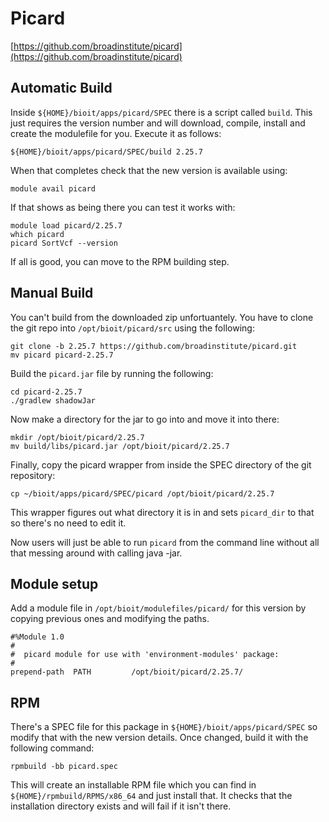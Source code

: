 # Picard

[https://github.com/broadinstitute/picard](https://github.com/broadinstitute/picard)

## Automatic Build

Inside `${HOME}/bioit/apps/picard/SPEC` there is a script called `build`. This just requires the version number and will download, compile, install and create the modulefile for you. Execute it as follows:

    ${HOME}/bioit/apps/picard/SPEC/build 2.25.7

When that completes check that the new version is available using:

    module avail picard

If that shows as being there you can test it works with:

    module load picard/2.25.7
    which picard
    picard SortVcf --version

If all is good, you can move to the RPM building step.

## Manual Build

You can't build from the downloaded zip unfortuantely. You have to clone the git repo into `/opt/bioit/picard/src` using the following:

    git clone -b 2.25.7 https://github.com/broadinstitute/picard.git
    mv picard picard-2.25.7

Build the `picard.jar` file by running the following:

    cd picard-2.25.7
    ./gradlew shadowJar

Now make a directory for the jar to go into and move it into there:

    mkdir /opt/bioit/picard/2.25.7
    mv build/libs/picard.jar /opt/bioit/picard/2.25.7

Finally, copy the picard wrapper from inside the SPEC directory of the git repository:

    cp ~/bioit/apps/picard/SPEC/picard /opt/bioit/picard/2.25.7

This wrapper figures out what directory it is in and sets `picard_dir` to that so there's no need to edit it.

Now users will just be able to run `picard` from the command line without all that messing around with calling java -jar.

## Module setup

Add a module file in `/opt/bioit/modulefiles/picard/` for this version by copying previous ones and modifying the paths.

    #%Module 1.0
    #
    #  picard module for use with 'environment-modules' package:
    #
    prepend-path  PATH         /opt/bioit/picard/2.25.7/

## RPM

There's a SPEC file for this package in `${HOME}/bioit/apps/picard/SPEC` so modify that with the new version details. Once changed, build it with the following command:

    rpmbuild -bb picard.spec

This will create an installable RPM file which you can find in `${HOME}/rpmbuild/RPMS/x86_64` and just install that. It checks that the installation directory exists and will fail if it isn't there.
